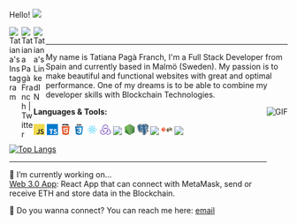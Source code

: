 Hello! <img src="https://media.giphy.com/media/hvRJCLFzcasrR4ia7z/giphy.gif" width="25px">

<a href="https://www.instagram.com/tat_franch/">
  <img align="left" alt="Tatiana's Instagram" width="22px" src="https://raw.githubusercontent.com/hussainweb/hussainweb/main/icons/instagram.png" />
</a>
<a href="https://twitter.com/tatfranch">
  <img align="left" alt="Tatiana Pagà Franch | Twitter" width="22px" src="https://raw.githubusercontent.com/peterthehan/peterthehan/master/assets/twitter.svg" />
</a>
<a href="https://www.linkedin.com/in/tatiana-pag%C3%A0-franch-136800a1/?locale=en_US">
  <img align="left" alt="Tatiana's LinkedIN" width="22px" src="https://raw.githubusercontent.com/peterthehan/peterthehan/master/assets/linkedin.svg" />
</a>

<br />
<hr />

My name is Tatiana Pagà Franch, I'm a Full Stack Developer from Spain and currently based in Malmö (Sweden). My passion is to make beautiful and functional websites with great and optimal performance. One of my dreams is to be able to combine my developer skills with Blockchain Technologies.

<img align="right" alt="GIF" src="https://media2.giphy.com/media/LWJ7cKyiWPCnVyuAhT/giphy.gif?cid=ecf05e474xrord02a56k1rd6dttky6r13ibzm935dzhq88a0&rid=giphy.gif&ct=g" height="280"/>

**Languages & Tools:**

<code><img height="20" src="https://raw.githubusercontent.com/github/explore/80688e429a7d4ef2fca1e82350fe8e3517d3494d/topics/javascript/javascript.png"></code>
<code><img height="20" src="https://raw.githubusercontent.com/github/explore/80688e429a7d4ef2fca1e82350fe8e3517d3494d/topics/typescript/typescript.png"></code>
<code><img height="20" src="https://raw.githubusercontent.com/github/explore/80688e429a7d4ef2fca1e82350fe8e3517d3494d/topics/html/html.png"></code>
<code><img height="20" src="https://raw.githubusercontent.com/github/explore/80688e429a7d4ef2fca1e82350fe8e3517d3494d/topics/css/css.png"></code>
<code><img height="20" src="https://raw.githubusercontent.com/github/explore/80688e429a7d4ef2fca1e82350fe8e3517d3494d/topics/react/react.png"></code>
<code><img height="20" src="https://raw.githubusercontent.com/github/explore/80688e429a7d4ef2fca1e82350fe8e3517d3494d/topics/redux/redux.png"></code>
<code><img height="20" src="https://symbols.getvecta.com/stencil_81/10_gatsbyjs-icon.1eebf66862.svg"></code>
<code><img height="20" src="https://raw.githubusercontent.com/github/explore/80688e429a7d4ef2fca1e82350fe8e3517d3494d/topics/nodejs/nodejs.png"></code>
<code><img height="20" src="https://raw.githubusercontent.com/github/explore/80688e429a7d4ef2fca1e82350fe8e3517d3494d/topics/postgresql/postgresql.png"></code>
<code><img height="20" src="https://symbols.getvecta.com/stencil_88/104_mongodb-icon.50ec4bab66.svg"></code>
<code><img height="20" src="https://raw.githubusercontent.com/github/explore/80688e429a7d4ef2fca1e82350fe8e3517d3494d/topics/git/git.png"></code>
<code><img height="20" src="https://symbols.getvecta.com/stencil_73/94_amazon-web-services-icon.8cfc0dbbf2.svg"></code>


[![Top Langs](https://github-readme-stats.vercel.app/api/top-langs/?username=tatfranch&layout=compact)](https://github.com/tatfranch/github-readme-stats)

<hr />

🔭 I’m currently working on...<br />
  [Web 3.0 App](https://github.com/tatfranch/web3-app): React App that can connect with MetaMask, send or receive ETH and store data in the Blockchain.

💼 Do you wanna connect? You can reach me here: [email](mailto:tatianapagafranch@gmail.com)

<!--
**tatfranch/tatfranch** is a ✨ _special_ ✨ repository because its `README.md` (this file) appears on your GitHub profile.

Here are some ideas to get you started:

- 🔭 I’m currently working on ...
- 🌱 I’m currently learning ...
- 👯 I’m looking to collaborate on ...
- 🤔 I’m looking for help with ...
- 💬 Ask me about ...
- 📫 How to reach me: ...
- 😄 Pronouns: ...
- ⚡ Fun fact: ...
-->
